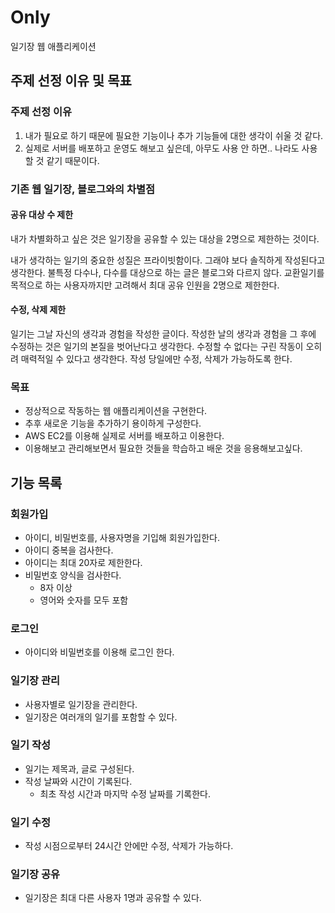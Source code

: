 # Only

일기장 웹 애플리케이션
## 주제 선정 이유 및 목표
### 주제 선정 이유
1. 내가 필요로 하기 때문에 필요한 기능이나 추가 기능들에 대한 생각이 쉬울 것 같다.
2. 실제로 서버를 배포하고 운영도 해보고 싶은데, 아무도 사용 안 하면.. 나라도 사용할 것 같기 때문이다.

### 기존 웹 일기장, 블로그와의 차별점
#### 공유 대상 수 제한
내가 차별화하고 싶은 것은 일기장을 공유할 수 있는 대상을 2명으로 제한하는
것이다.

내가 생각하는 일기의 중요한 성질은 프라이빗함이다. 그래야 보다 솔직하게 작성된다고 생각한다. 불특정 다수나, 다수를 대상으로 하는 글은 블로그와 다르지 않다. 교환일기를 목적으로 하는 사용자까지만 고려해서 최대 공유 인원을 2명으로 제한한다.

#### 수정, 삭제 제한
일기는 그날 자신의 생각과 경험을 작성한 글이다. 작성한 날의 생각과 경험을 그 후에 수정하는 것은 일기의 본질을 벗어난다고 생각한다. 수정할 수 없다는 구린 작동이 오히려 매력적일 수 있다고 생각한다.
작성 당일에만 수정, 삭제가 가능하도록 한다.

### 목표
* 정상적으로 작동하는 웹 애플리케이션을 구현한다.
* 추후 새로운 기능을 추가하기 용이하게 구성한다.
* AWS EC2를 이용해 실제로 서버를 배포하고 이용한다.
* 이용해보고 관리해보면서 필요한 것들을 학습하고 배운 것을 응용해보고싶다.


## 기능 목록
### 회원가입
* 아이디, 비밀번호를, 사용자명을 기입해 회원가입한다.
* 아이디 중복을 검사한다.
* 아이디는 최대 20자로 제한한다.
* 비밀번호 양식을 검사한다.
  * 8자 이상
  * 영어와 숫자를 모두 포함
  
### 로그인
* 아이디와 비밀번호를 이용해 로그인 한다.

### 일기장 관리
* 사용자별로 일기장을 관리한다.
* 일기장은 여러개의 일기를 포함할 수 있다.
### 일기 작성
* 일기는 제목과, 글로 구성된다.
* 작성 날짜와 시간이 기록된다.
  * 최초 작성 시간과 마지막 수정 날짜를 기록한다.

### 일기 수정
* 작성 시점으로부터 24시간 안에만 수정, 삭제가 가능하다.
### 일기장 공유
* 일기장은 최대 다른 사용자 1명과 공유할 수 있다.
